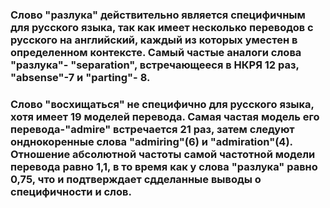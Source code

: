 ### Слово "разлука" действительно является специфичным для русского языка, так как имеет несколько переводов с русского на английский, каждый из которых уместен в определенном контексте. Самый частые аналоги слова "разлука"- "separation", встречающееся в НКРЯ 12 раз, "absense"-7 и "parting"- 8.
### Слово "восхищаться" не специфично для русского языка, хотя имеет 19 моделей перевода. Самая частая модель его перевода-"admire" встречается 21 раз, затем следуют онднокоренные слова "admiring"(6) и "admiration"(4). Отношение абсолютной частоты самой частотной модели перевода равно 1,1, в то время как у слова "разлука" равно 0,75, что и подтверждает сдделанные выводы о специфичности и  слов.
